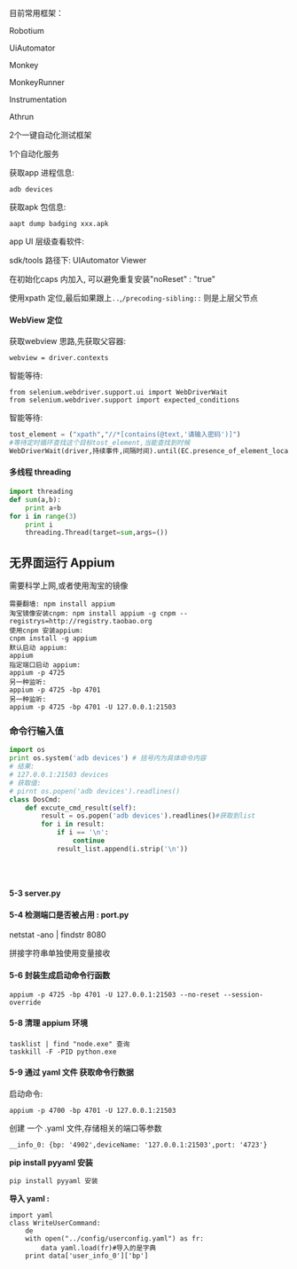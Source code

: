 

目前常用框架：

Robotium

UiAutomator

Monkey

MonkeyRunner

Instrumentation

Athrun



2个一键自动化测试框架

1个自动化服务



获取app 进程信息:

`adb devices`

获取apk 包信息:

`aapt dump badging xxx.apk`

app UI 层级查看软件:

sdk/tools 路径下: UIAutomator Viewer





在初始化caps 内加入, 可以避免重复安装"noReset" : "true"

使用xpath 定位,最后如果跟上`..`,`/precoding-sibling::` 则是上层父节点

#### WebView 定位

获取webview 思路,先获取父容器:

```
webview = driver.contexts
```

智能等待:

```
from selenium.webdriver.support.ui import WebDriverWait
from selenium.webdriver.support import expected_conditions
```

智能等待:

```python
tost_element = ("xpath","//*[contains(@text,'请输入密码')]")
#等待定时循环查找这个目标tost_element,当能查找到时候
WebDriverWait(driver,持续事件,间隔时间).until(EC.presence_of_element_located(tost_element))
```

#### 多线程 threading

```python
import threading
def sum(a,b):
	print a+b
for i in range(3)
	print i
	threading.Thread(target=sum,args=())
```



## 无界面运行 Appium

需要科学上网,或者使用淘宝的镜像

```
需要翻墙: npm install appium  
淘宝镜像安装cnpm: npm install appium -g cnpm --registrys=http://registry.taobao.org
使用cnpm 安装appium:
cnpm install -g appium 
默认启动 appium:
appium
指定端口启动 appium:
appium -p 4725
另一种监听:
appium -p 4725 -bp 4701
另一种监听:
appium -p 4725 -bp 4701 -U 127.0.0.1:21503
```

### 命令行输入值

```python
import os
print os.system('adb devices') # 括号内为具体命令内容
# 结果:
# 127.0.0.1:21503 devices
# 获取值:
# pirnt os.popen('adb devices').readlines()
class DosCmd:
    def excute_cmd_result(self):
    	result = os.popen('adb devices').readlines()#获取到list
        for i in result:
            if i == '\n':
                continue
			result_list.append(i.strip('\n'))
            

    
```

#### 5-3 server.py

#### 5-4 检测端口是否被占用 : port.py

netstat -ano | findstr 8080

拼接字符串单独使用变量接收

#### 5-6 封装生成启动命令行函数

```
appium -p 4725 -bp 4701 -U 127.0.0.1:21503 --no-reset --session-override
```

#### 5-8 清理 appium 环境

```
tasklist | find "node.exe" 查询
taskkill -F -PID python.exe
```

#### 5-9 通过 yaml 文件 获取命令行数据

启动命令:

```
appium -p 4700 -bp 4701 -U 127.0.0.1:21503
```

创建 一个 .yaml 文件,存储相关的端口等参数

```
__info_0: {bp: '4902',deviceName: '127.0.0.1:21503',port: '4723'}
```

**pip install pyyaml 安装**

```
pip install pyyaml 安装
```

**导入 yaml :** 

```
import yaml
class WriteUserCommand:
	de 
	with open("../config/userconfig.yaml") as fr:
		data yaml.load(fr)#导入的是字典
	print data['user_info_0']['bp']
```









